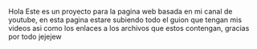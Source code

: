 Hola
Este es un proyecto para la pagina web basada en mi canal de youtube, en esta pagina
estare subiendo todo el guion que tengan mis videos asi como los enlaces a los archivos 
que estos contengan, gracias por todo jejejew
